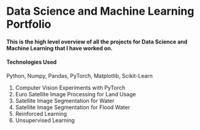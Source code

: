 # Data Science and Machine Learning Portfolio

#### This is the high level overview of all the projects for Data Science and Machine Learning that I have worked on. 

#### Technologies Used 
Python, Numpy, Pandas, PyTorch, Matplotlib, Scikit-Learn 

1. Computer Vision Experiments with PyTorch
2. Euro Satellite Image Processing for Land Usage
3. Satellite Image Segmentation for Water
4. Satellite Image Segmentation for Flood Water
5. Reinforced Learning
6. Unsupervised Learning
